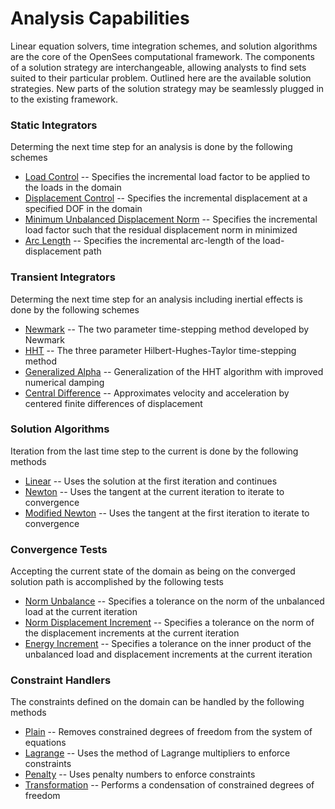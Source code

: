 # Analysis Capabilities
Linear equation solvers, time integration schemes, and solution algorithms are the core of the OpenSees computational framework. The components of a solution strategy are interchangeable, allowing analysts to find sets suited to their particular problem. Outlined here are the available solution strategies. New parts of the solution strategy may be seamlessly plugged in to the existing framework.

### Static Integrators
Determing the next time step for an analysis is done by the following schemes

- [Load Control]() -- Specifies the incremental load factor to be applied to the loads in the domain
- [Displacement Control]() -- Specifies the incremental displacement at a specified DOF in the domain
- [Minimum Unbalanced Displacement Norm]() -- Specifies the incremental load factor such that the residual displacement norm in minimized
- [Arc Length]() -- Specifies the incremental arc-length of the load-displacement path

### Transient Integrators
Determing the next time step for an analysis including inertial effects is done by the following schemes

- [Newmark]() -- The two parameter time-stepping method developed by Newmark
- [HHT]() -- The three parameter Hilbert-Hughes-Taylor time-stepping method
- [Generalized Alpha]() -- Generalization of the HHT algorithm with improved numerical damping
- [Central Difference]() -- Approximates velocity and acceleration by centered finite differences of displacement

### Solution Algorithms
Iteration from the last time step to the current is done by the following methods

- [Linear]() -- Uses the solution at the first iteration and continues
- [Newton]() -- Uses the tangent at the current iteration to iterate to convergence
- [Modified Newton]() -- Uses the tangent at the first iteration to iterate to convergence

### Convergence Tests
Accepting the current state of the domain as being on the converged solution path is accomplished by the following tests

- [Norm Unbalance]() -- Specifies a tolerance on the norm of the unbalanced load at the current iteration
- [Norm Displacement Increment]() -- Specifies a tolerance on the norm of the displacement increments at the current iteration
- [Energy Increment]() -- Specifies a tolerance on the inner product of the unbalanced load and displacement increments at the current iteration

### Constraint Handlers
The constraints defined on the domain can be handled by the following methods

- [Plain]() -- Removes constrained degrees of freedom from the system of equations
- [Lagrange]() -- Uses the method of Lagrange multipliers to enforce constraints
- [Penalty]() -- Uses penalty numbers to enforce constraints
- [Transformation]() -- Performs a condensation of constrained degrees of freedom

